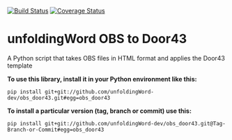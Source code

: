 [![Build Status](https://travis-ci.org/unfoldingWord-dev/obs_door43.svg)](https://travis-ci.org/unfoldingWord-dev/obs_door43) [![Coverage Status](https://coveralls.io/repos/github/unfoldingWord-dev/obs_door43/badge.svg)](https://coveralls.io/github/unfoldingWord-dev/obs_door43)

# unfoldingWord OBS to Door43 

A Python script that takes OBS files in HTML format and applies the Door43 template

__To use this library, install it in your Python environment like this:__

    pip install git+git://github.com/unfoldingWord-dev/obs_door43.git#egg=obs_door43

__To install a particular version (tag, branch or commit) use this:__

    pip install git+git://github.com/unfoldingWord-dev/obs_door43.git@Tag-Branch-or-Commit#egg=obs_door43
